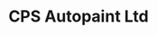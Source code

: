 ---
title: "CPS Autopaint Ltd"
url: /chelmsford/cps-autopaint-ltd-church-street/
shop: Autowerkstatt
---